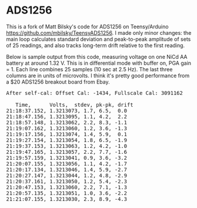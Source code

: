 # ADS1256
This is a fork of Matt Bilsky's code for ADS1256 on Teensy/Arduino https://github.com/mbilsky/TeensyADS1256. I made only minor changes: the main loop calculates standard deviation and peak-to-peak amplitude of sets of 25 readings, and also tracks long-term drift relative to the first reading. 

Below is sample output from this code, measuring voltage on one NiCd AA battery at around 1.32 V. This is in differential mode with buffer on, PGA gain = 1. Each line combines 25 samples (10 sec at 2.5 Hz). The last three columns are in units of microvolts. I think it's pretty good performance from a $20 ADS1256 breakout board from Ebay.

<pre>
After self-cal: Offset Cal: -1434, Fullscale Cal: 3091162

   Time,      Volts,  stdev, pk-pk, drift
21:18:37.152, 1.3213073, 1.7, 6.5,  0.0
21:18:47.156, 1.3213095, 1.1, 4.2,  2.2
21:18:57.148, 1.3213062, 2.2, 8.3, -1.1
21:19:07.162, 1.3213060, 1.2, 3.6, -1.3
21:19:17.156, 1.3213074, 1.4, 5.9,  0.1
21:19:27.154, 1.3213054, 1.8, 6.5, -1.9
21:19:37.153, 1.3213063, 1.2, 4.2, -1.0
21:19:47.165, 1.3213057, 2.2, 7.7, -1.6
21:19:57.159, 1.3213041, 0.9, 3.6, -3.2
21:20:07.155, 1.3213056, 1.1, 4.2, -1.7
21:20:17.134, 1.3213046, 1.4, 5.9, -2.7
21:20:27.147, 1.3213044, 1.2, 4.8, -2.9
21:20:37.161, 1.3213050, 1.2, 5.4, -2.3
21:20:47.153, 1.3213060, 2.2, 7.1, -1.3
21:20:57.135, 1.3213051, 1.0, 3.6, -2.2
21:21:07.155, 1.3213030, 2.3, 8.9, -4.3
</pre>
